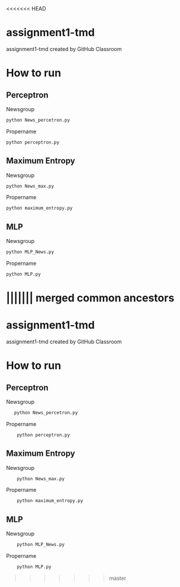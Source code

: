<<<<<<< HEAD
# assignment1-tmd
assignment1-tmd created by GitHub Classroom

# How to run

## Perceptron

Newsgroup
```sh   
python News_percetron.py
```
Propername
```sh    
python perceptron.py
```
## Maximum Entropy

Newsgroup
```sh    
python News_max.py
```
Propername
```sh        
python maximum_entropy.py
```    

## MLP

Newsgroup
```sh    
python MLP_News.py
```
Propername
```sh  
python MLP.py
```
||||||| merged common ancestors
=======
# assignment1-tmd
assignment1-tmd created by GitHub Classroom

# How to run

## Perceptron

Newsgroup
 ```sh   
    python News_percetron.py
```
Propername
```sh    
    python perceptron.py
```
## Maximum Entropy

Newsgroup
```sh    
    python News_max.py
```
Propername
```sh        
    python maximum_entropy.py
```    

## MLP

Newsgroup
```sh    
    python MLP_News.py
```
Propername
```sh  
    python MLP.py
```
>>>>>>> master
